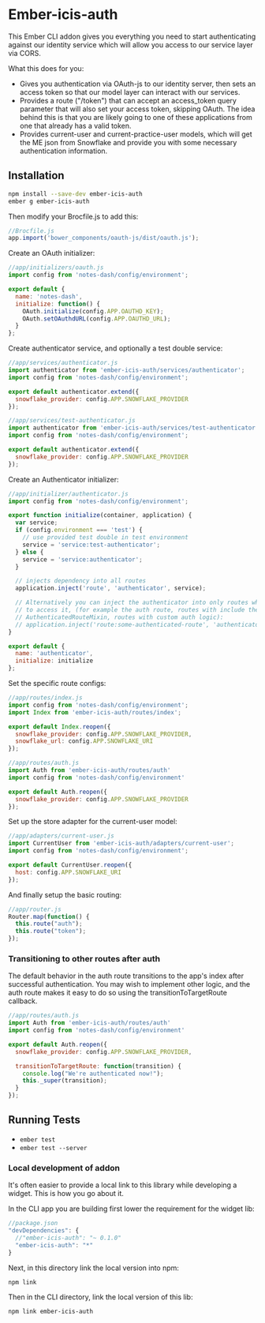 # Ember-icis-auth

This Ember CLI addon gives you everything you need to start authenticating
against our identity service which will allow you access to our service layer
via CORS.

What this does for you:
* Gives you authentication via OAuth-js to our identity server, then sets an
access token so that our model layer can interact with our services.
* Provides a route ("/token") that can accept an access_token query parameter
that will also set your access token, skipping OAuth. The idea behind this is
that you are likely going to one of these applications from one that already has
a valid token.
* Provides current-user and current-practice-user models, which will get the ME
json from Snowflake and provide you with some necessary authentication information.

## Installation

```sh
npm install --save-dev ember-icis-auth
ember g ember-icis-auth
```

Then modify your Brocfile.js to add this:
```js
//Brocfile.js
app.import('bower_components/oauth-js/dist/oauth.js');
```

Create an OAuth initializer:
```js
//app/initializers/oauth.js
import config from 'notes-dash/config/environment';

export default {
  name: 'notes-dash',
  initialize: function() {
    OAuth.initialize(config.APP.OAUTHD_KEY);
    OAuth.setOAuthdURL(config.APP.OAUTHD_URL);
  }
};
```

Create authenticator service, and optionally a test double service:
```js
//app/services/authenticator.js
import authenticator from 'ember-icis-auth/services/authenticator';
import config from 'notes-dash/config/environment';

export default authenticator.extend({
  snowflake_provider: config.APP.SNOWFLAKE_PROVIDER
});

//app/services/test-authenticator.js
import authenticator from 'ember-icis-auth/services/test-authenticator';
import config from 'notes-dash/config/environment';

export default authenticator.extend({
  snowflake_provider: config.APP.SNOWFLAKE_PROVIDER
});
```

Create an Authenticator initializer:
```js
//app/initializer/authenticator.js
import config from 'notes-dash/config/environment';

export function initialize(container, application) {
  var service;
  if (config.environment === 'test') {
    // use provided test double in test environment
    service = 'service:test-authenticator';
  } else {
    service = 'service:authenticator';
  }

  // injects dependency into all routes
  application.inject('route', 'authenticator', service);

  // Alternatively you can inject the authenticator into only routes which need
  // to access it, (for example the auth route, routes with include the
  // AuthenticatedRouteMixin, routes with custom auth logic):
  // application.inject('route:some-authenticated-route', 'authenticator', service);
}

export default {
  name: 'authenticator',
  initialize: initialize
};
```

Set the specific route configs:
```js
//app/routes/index.js
import config from 'notes-dash/config/environment';
import Index from 'ember-icis-auth/routes/index';

export default Index.reopen({
  snowflake_provider: config.APP.SNOWFLAKE_PROVIDER,
  snowflake_url: config.APP.SNOWFLAKE_URI
});

//app/routes/auth.js
import Auth from 'ember-icis-auth/routes/auth'
import config from 'notes-dash/config/environment'

export default Auth.reopen({
  snowflake_provider: config.APP.SNOWFLAKE_PROVIDER
});
```

Set up the store adapter for the current-user model:
```js
//app/adapters/current-user.js
import CurrentUser from 'ember-icis-auth/adapters/current-user';
import config from 'notes-dash/config/environment';

export default CurrentUser.reopen({
  host: config.APP.SNOWFLAKE_URI
});
```

And finally setup the basic routing:
```js
//app/router.js
Router.map(function() {
  this.route("auth");
  this.route("token");
});
```

### Transitioning to other routes after auth

The default behavior in the auth route transitions to the app's index after
successful authentication. You may wish to implement other logic, and the auth
route makes it easy to do so using the transitionToTargetRoute callback.

```js
//app/routes/auth.js
import Auth from 'ember-icis-auth/routes/auth'
import config from 'notes-dash/config/environment'

export default Auth.reopen({
  snowflake_provider: config.APP.SNOWFLAKE_PROVIDER,

  transitionToTargetRoute: function(transition) {
    console.log("We're authenticated now!");
    this._super(transition);
  }
});
```


## Running Tests

* `ember test`
* `ember test --server`

### Local development of addon

It's often easier to provide a local link to this library while developing a
widget. This is how you go about it.

In the CLI app you are building first lower the requirement for the widget lib:
```js
//package.json
"devDependencies": {
  //"ember-icis-auth": "~ 0.1.0"
  "ember-icis-auth": "*"
}
```

Next, in this directory link the local version into npm:
```sh
npm link
```

Then in the CLI directory, link the local version of this lib:
```sh
npm link ember-icis-auth
```
